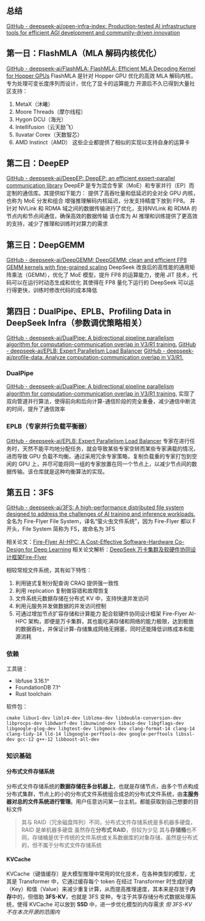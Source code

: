 ## 总结
[GitHub - deepseek-ai/open-infra-index: Production-tested AI infrastructure tools for efficient AGI development and community-driven innovation](https://github.com/deepseek-ai/open-infra-index)

## 第一日：FlashMLA（MLA 解码内核优化）
[GitHub - deepseek-ai/FlashMLA: FlashMLA: Efficient MLA Decoding Kernel for Hopper GPUs](https://github.com/deepseek-ai/FlashMLA)
FlashMLA 是针对 Hopper GPU 优化的高效 MLA 解码内核，专为处理可变长度序列而设计，优化了显卡的运算能力
开源后不久已得到大量社区支持：
1. MetaX（沐曦）
2. Moore Threads（摩尔线程）
3. Hygon DCU（海光）
4. Intellifusion（云天励飞）
5. Iluvatar Corex（天数智芯）
6. AMD Instinct（AMD）
这些企业都提供了相似的实现以支持自身的运算卡
## 第二日：DeepEP
[GitHub - deepseek-ai/DeepEP: DeepEP: an efficient expert-parallel communication library](https://github.com/deepseek-ai/DeepEP)
DeepEP 是专为混合专家（MoE）和专家并行（EP）而定制的通信库。其提供如下能力：
提供了高吞吐量和低延迟的全对全 GPU 内核，也称为 MoE 分发和组合
增强推理解码内核延迟，分发支持精度下放到 FP8。
并针对 NVLink 和 RDMA 域之间的数据传输进行了优化，支持NVLink 和 RDMA 的节点内和节点间通信，确保高效的数据传输
该仓库为 AI 推理和训练提供了更高效的支持，减少了推理和训练时对算力的需求
## 第三日：DeepGEMM
[GitHub - deepseek-ai/DeepGEMM: DeepGEMM: clean and efficient FP8 GEMM kernels with fine-grained scaling](https://github.com/deepseek-ai/DeepGEMM)
DeepSeek 改良后的高性能的通用矩阵乘法（GEMM），优化了 MoE 模型，提升 FP8 的运算能力，使用 JIT 技术，代码可以在运行时动态生成和优化
其使得在 FP8 量化下运行的 DeepSeek 可以运行得更快，训练时修改代码的成本降低
## 第四日：DualPipe、EPLB、Profiling Data in DeepSeek Infra（参数调优策略相关）
[GitHub - deepseek-ai/DualPipe: A bidirectional pipeline parallelism algorithm for computation-communication overlap in V3/R1 training.](https://github.com/deepseek-ai/DualPipe)
[GitHub - deepseek-ai/EPLB: Expert Parallelism Load Balancer](https://github.com/deepseek-ai/eplb)
[GitHub - deepseek-ai/profile-data: Analyze computation-communication overlap in V3/R1.](https://github.com/deepseek-ai/profile-data)
### DualPipe
[GitHub - deepseek-ai/DualPipe: A bidirectional pipeline parallelism algorithm for computation-communication overlap in V3/R1 training.](https://github.com/deepseek-ai/DualPipe)
实现了双向管道并行算法，使得前向和后向计算-通信阶段的完全重叠，减少通信中断流的时间，提升了通信效率
### EPLB（专家并行负载平衡器）
[GitHub - deepseek-ai/EPLB: Expert Parallelism Load Balancer](https://github.com/deepseek-ai/EPLB)
专家在进行任务时，天然不能平均地分配任务，就会导致某些专家空转而某些专家满载的情况，进而导致 GPU 负载不均衡。通过采用冗余专家策略，复制负载重的专家打包到空闲的 GPU 上，并尽可能将同一组的专家放置在同一个节点上，以减少节点间的数据传输。该仓库就是这种均衡算法的实现。
## 第五日：3FS
[GitHub - deepseek-ai/3FS: A high-performance distributed file system designed to address the challenges of AI training and inference workloads.](https://github.com/deepseek-ai/3FS)
全名为 Fire-Flyer File System，译名“萤火虫文件系统”，因为 Fire-Flyer 都以 F 开头，File System 简称为 FS，故命名为 3FS

相关论文：[Fire-Flyer AI-HPC: A Cost-Effective Software-Hardware Co-Design for Deep Learning](https://arxiv.org/pdf/2408.14158)
相关论文解析：[DeepSeek 万卡集群及软硬件协同设计框架Fire-Flyer](https://www.toutiao.com/article/7430708784164651556/?wid=1740839204455)

相较常规文件系统，其有如下特性：
1. 利用链式复制分配查询 CRAQ 提供强一致性
2. 利用 replication 复制做容错和故障恢复
3. 文件系统元数据存储在分布式 KV 中，支持快速并发访问
4. 利用元服务并发做数据的并发访问控制
5. 可通过增加节点扩容存储和计算能力
配合软硬件协同设计框架 Fire-Flyer AI-HPC 架构，即便是万卡集群，其也能吃满存储和网络的能力极限，达到极致的数据吞吐，并保证计算-存储集成网络无拥塞，同时还能降低训练成本和能源消耗
### 依赖
工具链：
- libfuse 3.16.1^
- FoundationDB 7.1^
- Rust toolchain

软件包：
```
cmake libuv1-dev liblz4-dev liblzma-dev libdouble-conversion-dev libprocps-dev libdwarf-dev libunwind-dev libaio-dev libgflags-dev libgoogle-glog-dev libgtest-dev libgmock-dev clang-format-14 clang-14 clang-tidy-14 lld-14 libgoogle-perftools-dev google-perftools libssl-dev gcc-12 g++-12 libboost-all-dev
```


### 知识基础
#### 分布式文件存储系统
分布式文件存储系统的**数据存储在多台机器上**，也就是存储节点，由多个节点构成分布式集群，节点上的小的分布式文件系统组合成总的分布式文件系统，由**主服务器对总的文件系统进行管理**。用户任意访问某一台主机，都能获取到自己想要的目标文件
> 其与 RAID（冗余磁盘阵列）不同，分布式文件存储系统是多机器多硬盘，RAID 是单机器多硬盘
> 虽然存在**分布式 RAID**，但较为少见
> 其与**存储桶**也不同，存储桶是优于传统的文件系统或关系数据库的对象存储，虽然是分布式的，但不属于分布式文件存储系统

#### KVCache
KVCache（键值缓存）是大模型推理中常用的优化技术，在各种类型的模型，尤其是 Transformer 中，它通过缓存每个 token 在经过 Transformer 时生成的键（Key）和值（Value）来减少重复计算，从而提高推理速度，其本来是存放于**内存**中的，但借助 **3FS-KV**，也就是 3FS 变种，专注于共享存储分布式数据处理系统，使得 KVCache 可以放到 **SSD** 中，进一步优化模型的内存需求
*但 3FS-KV 不在本次开源的范围内*


